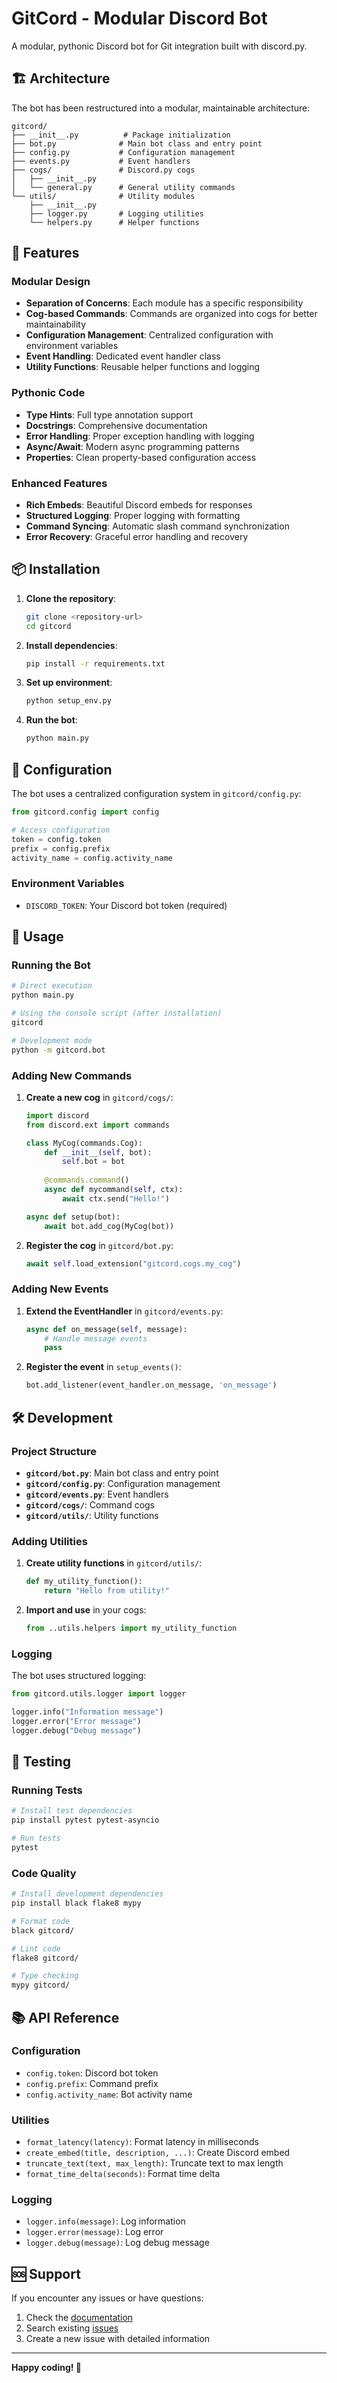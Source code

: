 # GitCord - Modular Discord Bot

A modular, pythonic Discord bot for Git integration built with discord.py.

## 🏗️ Architecture

The bot has been restructured into a modular, maintainable architecture:

```
gitcord/
├── __init__.py          # Package initialization
├── bot.py              # Main bot class and entry point
├── config.py           # Configuration management
├── events.py           # Event handlers
├── cogs/               # Discord.py cogs
│   ├── __init__.py
│   └── general.py      # General utility commands
└── utils/              # Utility modules
    ├── __init__.py
    ├── logger.py       # Logging utilities
    └── helpers.py      # Helper functions
```

## 🚀 Features

### Modular Design
- **Separation of Concerns**: Each module has a specific responsibility
- **Cog-based Commands**: Commands are organized into cogs for better maintainability
- **Configuration Management**: Centralized configuration with environment variables
- **Event Handling**: Dedicated event handler class
- **Utility Functions**: Reusable helper functions and logging

### Pythonic Code
- **Type Hints**: Full type annotation support
- **Docstrings**: Comprehensive documentation
- **Error Handling**: Proper exception handling with logging
- **Async/Await**: Modern async programming patterns
- **Properties**: Clean property-based configuration access

### Enhanced Features
- **Rich Embeds**: Beautiful Discord embeds for responses
- **Structured Logging**: Proper logging with formatting
- **Command Syncing**: Automatic slash command synchronization
- **Error Recovery**: Graceful error handling and recovery

## 📦 Installation

1. **Clone the repository**:
   ```bash
   git clone <repository-url>
   cd gitcord
   ```

2. **Install dependencies**:
   ```bash
   pip install -r requirements.txt
   ```

3. **Set up environment**:
   ```bash
   python setup_env.py
   ```

4. **Run the bot**:
   ```bash
   python main.py
   ```

## 🔧 Configuration

The bot uses a centralized configuration system in `gitcord/config.py`:

```python
from gitcord.config import config

# Access configuration
token = config.token
prefix = config.prefix
activity_name = config.activity_name
```

### Environment Variables
- `DISCORD_TOKEN`: Your Discord bot token (required)

## 📝 Usage

### Running the Bot
```bash
# Direct execution
python main.py

# Using the console script (after installation)
gitcord

# Development mode
python -m gitcord.bot
```

### Adding New Commands
1. **Create a new cog** in `gitcord/cogs/`:
   ```python
   import discord
   from discord.ext import commands
   
   class MyCog(commands.Cog):
       def __init__(self, bot):
           self.bot = bot
       
       @commands.command()
       async def mycommand(self, ctx):
           await ctx.send("Hello!")
   
   async def setup(bot):
       await bot.add_cog(MyCog(bot))
   ```

2. **Register the cog** in `gitcord/bot.py`:
   ```python
   await self.load_extension("gitcord.cogs.my_cog")
   ```

### Adding New Events
1. **Extend the EventHandler** in `gitcord/events.py`:
   ```python
   async def on_message(self, message):
       # Handle message events
       pass
   ```

2. **Register the event** in `setup_events()`:
   ```python
   bot.add_listener(event_handler.on_message, 'on_message')
   ```

## 🛠️ Development

### Project Structure
- **`gitcord/bot.py`**: Main bot class and entry point
- **`gitcord/config.py`**: Configuration management
- **`gitcord/events.py`**: Event handlers
- **`gitcord/cogs/`**: Command cogs
- **`gitcord/utils/`**: Utility functions

### Adding Utilities
1. **Create utility functions** in `gitcord/utils/`:
   ```python
   def my_utility_function():
       return "Hello from utility!"
   ```

2. **Import and use** in your cogs:
   ```python
   from ..utils.helpers import my_utility_function
   ```

### Logging
The bot uses structured logging:

```python
from gitcord.utils.logger import logger

logger.info("Information message")
logger.error("Error message")
logger.debug("Debug message")
```

## 🧪 Testing

### Running Tests
```bash
# Install test dependencies
pip install pytest pytest-asyncio

# Run tests
pytest
```

### Code Quality
```bash
# Install development dependencies
pip install black flake8 mypy

# Format code
black gitcord/

# Lint code
flake8 gitcord/

# Type checking
mypy gitcord/
```

## 📚 API Reference

### Configuration
- `config.token`: Discord bot token
- `config.prefix`: Command prefix
- `config.activity_name`: Bot activity name

### Utilities
- `format_latency(latency)`: Format latency in milliseconds
- `create_embed(title, description, ...)`: Create Discord embed
- `truncate_text(text, max_length)`: Truncate text to max length
- `format_time_delta(seconds)`: Format time delta

### Logging
- `logger.info(message)`: Log information
- `logger.error(message)`: Log error
- `logger.debug(message)`: Log debug message

## 🆘 Support

If you encounter any issues or have questions:

1. Check the [documentation](README.md)
2. Search existing [issues](../../issues)
3. Create a new issue with detailed information

---

**Happy coding! 🎉** 